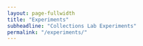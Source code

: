 ```yaml
---
layout: page-fullwidth
title: "Experiments"
subheadline: "Collections Lab Experiments"
permalink: "/experiments/"
---
```




